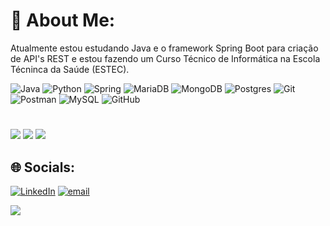 # 💫 About Me:
Atualmente estou estudando Java e o framework Spring Boot para criação de API's REST e estou fazendo um Curso Técnico de Informática na Escola Técninca da Saúde (ESTEC).

![Java](https://img.shields.io/badge/java-%23ED8B00.svg?style=for-the-badge&logo=openjdk&logoColor=white) ![Python](https://img.shields.io/badge/python-3670A0?style=for-the-badge&logo=python&logoColor=ffdd54) ![Spring](https://img.shields.io/badge/spring-%236DB33F.svg?style=for-the-badge&logo=spring&logoColor=white) ![MariaDB](https://img.shields.io/badge/MariaDB-003545?style=for-the-badge&logo=mariadb&logoColor=white) ![MongoDB](https://img.shields.io/badge/MongoDB-%234ea94b.svg?style=for-the-badge&logo=mongodb&logoColor=white) ![Postgres](https://img.shields.io/badge/postgres-%23316192.svg?style=for-the-badge&logo=postgresql&logoColor=white) ![Git](https://img.shields.io/badge/git-%23F05033.svg?style=for-the-badge&logo=git&logoColor=white) ![Postman](https://img.shields.io/badge/Postman-FF6C37?style=for-the-badge&logo=postman&logoColor=white) ![MySQL](https://img.shields.io/badge/mysql-4479A1.svg?style=for-the-badge&logo=mysql&logoColor=white) ![GitHub](https://img.shields.io/badge/github-%23121011.svg?style=for-the-badge&logo=github&logoColor=white)

# 
![](https://github-readme-stats.vercel.app/api?type=horizontal&username=7E0n4Rd0&theme=dark&border=false&include_all_commits=true&count_private=true)
![](https://github-readme-streak-stats.herokuapp.com/?user=7E0n4Rd0&theme=dark&hide_border=false)
![](https://github-readme-stats.vercel.app/api/top-langs/?username=7E0n4Rd0&theme=dark&hide_border=false&include_all_commits=true&count_private=false&layout=compact)

## 🌐 Socials:
[![LinkedIn](https://img.shields.io/badge/LinkedIn-%230077B5.svg?logo=linkedin&logoColor=white)](https://linkedin.com/in/leonardo-meireles-26b5b7338) [![email](https://img.shields.io/badge/Email-D14836?logo=gmail&logoColor=white)](mailto:leonardomeireles66@outlook.com) 


[![](https://visitcount.itsvg.in/api?id=7E0n4Rd0&icon=0&color=0)](https://visitcount.itsvg.in)

<!-- Proudly created with GPRM ( https://gprm.itsvg.in ) -->
